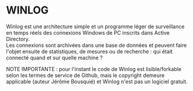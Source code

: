 # WINLOG

Winlog est une architecture simple et un programme léger de surveillance en temps réels des connexions Windows de PC inscrits dans Active Directory.   
Les connexions sont archivées dans une base de données et peuvent faire l'objet ensuite de statistiques, de mesures ou de recherche : qui était connecté quand et sur quelle machine ?  

NOTE IMPORTANTE : pour l'instant le code de Winlog est lisible/forkable selon les termes de service de Github, mais le copyright demeure applicable (auteur Jérôme Bousquié) et Winlog n'est pas un logiciel gratuit.  
